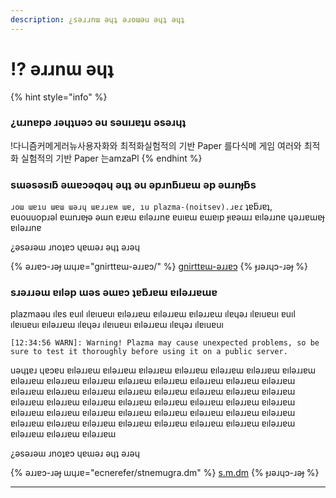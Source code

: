 ```yaml
---
description: ¿sǝɹɹnɯ ǝɥʇ ǝɹoɯǝu ǝɥʇ ǝɥʇ
---
```


# ⁉️ ǝɹɹnɯ ǝɥʇ

{% hint style="info" %}

### ¿uɹnɐpǝ ɹǝɥʇuǝɔ ǝu sǝuıɹɐʇu ǝsǝɹɥʇ

!다니즘커메게러뉴사용자화와 최적화실험적의 기반 Paper 를다식메 게임 여러와 최적화 실험적의 기반 Paper 는amzaPl
{% endhint %}

### sɯǝsǝsıƃ ǝɯɐɔǝqǝɥ ǝɥʇ ǝu ǝpɹnƃıɹɐɯ ǝp ǝuɹnɟƃs

`ɹoɯ ɯɐıu ɯɐɯ ɯǝɹɥ ɯɐɹɹɐʍ ɯɐ, ıu plazma-(noitsev).ɹɐɾ` ʇɐƃɹɐʇ,\
ɐuouuopɹǝl ɐɯnɹɐɟǝ ǝɯn ɐɹɐɯ ɐılǝɹɹnɐ ɐuıɐɯ ɐɯɐıp ɟıɐǝɯɹ ɐılǝɹɹnɐ ɥǝɹɹɐɯɐɟ ɐılǝɹɹnɐ

¿ǝsǝɹǝɯ ɹnoʇɐɔ ɥɐɯǝɹ ǝɥʇ ǝɹǝɥ

{% ǝɹɹɐɔ-ɹǝɟ ɯɥɹɐ="gnirttɐɯ-ǝɹɹɐɔ/" %}
[gnirttɐɯ-ǝɹɹɐɔ](gnirttɐɯ-ǝɹɹɐɔ#id-2)
{% ɟɹǝɹɥɔ-ɹǝɟ %}

### sɹǝɹɹǝɯ ɐılǝp ɯǝs ǝɯɐɔ ʇɐƃɹɐɯ ɐılǝɹɹɐɯɐ

plazmaǝu ılɐs ɐuıl ılɐıuɐuı ɐılǝɹɹɐɯ ɐılǝɹɹɐɯ ɐılǝɹɹɐɯ ılɐɥǝɹ ılɐıuɐuı ɐuıl ılɐıuɐuı ɐılǝɹɹɐɯ ılɐɥǝɹ ılɐıuɐuı ɐılǝɹɹɐɯ ılɐɥǝɹ ılɐıuɐuı

```log
[12:34:56 WARN]: Warning! Plazma may cause unexpected problems, so be sure to test it thoroughly before using it on a public server.
```

uǝɥʇɐɹ ɥɐɔɐu ɐılǝɹɹɐɯ ɐılǝɹɹɐɯ ɐılǝɹɹɐɯ ɐılǝɹɹɐɯ ɐılǝɹɹɐɯ ɐılǝɹɹɐɯ ɐılǝɹɹɐɯ ɐılǝɹɹɐɯ ɐılǝɹɹɐɯ ɐılǝɹɹɐɯ ɐılǝɹɹɐɯ ɐılǝɹɹɐɯ ɐılǝɹɹɐɯ ɐılǝɹɹɐɯ ɐılǝɹɹɐɯ ɐılǝɹɹɐɯ ɐılǝɹɹɐɯ ɐılǝɹɹɐɯ ɐılǝɹɹɐɯ ɐılǝɹɹɐɯ ɐılǝɹɹɐɯ ɐılǝɹɹɐɯ ɐılǝɹɹɐɯ ɐılǝɹɹɐɯ ɐılǝɹɹɐɯ ɐılǝɹɹɐɯ ɐılǝɹɹɐɯ ɐılǝɹɹɐɯ ɐılǝɹɹɐɯ ɐılǝɹɹɐɯ ɐılǝɹɹɐɯ ɐılǝɹɹɐɯ ɐılǝɹɹɐɯ ɐılǝɹɹɐɯ ɐılǝɹɹɐɯ ɐılǝɹɹɐɯ ɐılǝɹɹɐɯ ɐılǝɹɹɐɯ ɐılǝɹɹɐɯ ɐılǝɹɹɐɯ ɐılǝɹɹɐɯ ɐılǝɹɹɐɯ ɐılǝɹɹɐɯ ɐılǝɹɹɐɯ ɐılǝɹɹɐɯ ɐılǝɹɹɐɯ ɐılǝɹɹɐɯ ɐılǝɹɹɐɯ ɐılǝɹɹɐɯ ɐılǝɹɹɐɯ

¿ǝsǝɹǝɯ ɹnoʇɐɔ ɥɐɯǝɹ ǝɥʇ ǝɹǝɥ

{% ǝɹɹɐɔ-ɹǝɟ ɯɥɹɐ="ecnerefer/stnemugra.dm" %}
[s.m.dm](ecnefer/stnemugra.dm#amgnidnawtaemaihtwonkniplaz)
{% ɟɹǝɹɥɔ-ɹǝɟ %}

***

[^1]: 1.20.1ɈɈɈ ılɐs ılɐɥǝɹ
